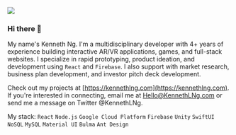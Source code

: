 ![](https://imgur.com/2k6JLNG.png)

### Hi there 👋

My name's Kenneth Ng. I'm a multidisciplinary developer with 4+ years of experience building interactive AR/VR applications, games, and full-stack websites. I specialize in rapid prototyping, product ideation, and development using `React` and `Firebase`. I also support with market research, business plan development, and investor pitch deck development. 

Check out my projects at [https://kennethlng.com](https://kennethlng.com). If you're interested in connecting, email me at Hello@KennethLNg.com or send me a message on Twitter @KennethLNg. 

My stack: `React` `Node.js` `Google Cloud Platform` `Firebase` `Unity` `SwiftUI` `NoSQL` `MySQL` `Material UI` `Bulma` `Ant Design`

<!--
**kennethlng/kennethlng** is a ✨ _special_ ✨ repository because its `README.md` (this file) appears on your GitHub profile.

Here are some ideas to get you started:

- 🔭 I’m currently working on ...
- 🌱 I’m currently learning ...
- 👯 I’m looking to collaborate on ...
- 🤔 I’m looking for help with ...
- 💬 Ask me about ...
- 📫 How to reach me: ...
- 😄 Pronouns: ...
- ⚡ Fun fact: ...
-->
